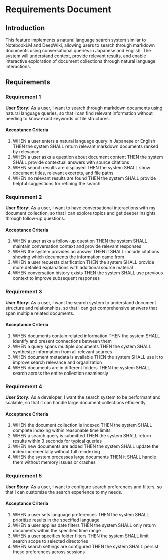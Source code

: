 # Requirements Document

## Introduction

This feature implements a natural language search system similar to NotebookLM and DeepWiki, allowing users to search through markdown documents using conversational queries in Japanese and English. The system will understand context, provide relevant results, and enable interactive exploration of document collections through natural language interactions.

## Requirements

### Requirement 1

**User Story:** As a user, I want to search through markdown documents using natural language queries, so that I can find relevant information without needing to know exact keywords or file structures.

#### Acceptance Criteria

1. WHEN a user enters a natural language query in Japanese or English THEN the system SHALL return relevant markdown documents ranked by relevance
2. WHEN a user asks a question about document content THEN the system SHALL provide contextual answers with source citations
3. WHEN search results are displayed THEN the system SHALL show document titles, relevant excerpts, and file paths
4. WHEN no relevant results are found THEN the system SHALL provide helpful suggestions for refining the search

### Requirement 2

**User Story:** As a user, I want to have conversational interactions with my document collection, so that I can explore topics and get deeper insights through follow-up questions.

#### Acceptance Criteria

1. WHEN a user asks a follow-up question THEN the system SHALL maintain conversation context and provide relevant responses
2. WHEN the system provides an answer THEN it SHALL include citations showing which documents the information came from
3. WHEN a user requests clarification THEN the system SHALL provide more detailed explanations with additional source material
4. WHEN conversation history exists THEN the system SHALL use previous context to improve subsequent responses

### Requirement 3

**User Story:** As a user, I want the search system to understand document structure and relationships, so that I can get comprehensive answers that span multiple related documents.

#### Acceptance Criteria

1. WHEN documents contain related information THEN the system SHALL identify and present connections between them
2. WHEN a query spans multiple documents THEN the system SHALL synthesize information from all relevant sources
3. WHEN document metadata is available THEN the system SHALL use it to improve search relevance and organization
4. WHEN documents are in different folders THEN the system SHALL search across the entire collection seamlessly

### Requirement 4

**User Story:** As a developer, I want the search system to be performant and scalable, so that it can handle large document collections efficiently.

#### Acceptance Criteria

1. WHEN the document collection is indexed THEN the system SHALL complete indexing within reasonable time limits
2. WHEN a search query is submitted THEN the system SHALL return results within 3 seconds for typical queries
3. WHEN new documents are added THEN the system SHALL update the index incrementally without full reindexing
4. WHEN the system processes large documents THEN it SHALL handle them without memory issues or crashes

### Requirement 5

**User Story:** As a user, I want to configure search preferences and filters, so that I can customize the search experience to my needs.

#### Acceptance Criteria

1. WHEN a user sets language preferences THEN the system SHALL prioritize results in the specified language
2. WHEN a user applies date filters THEN the system SHALL only return documents within the specified time range
3. WHEN a user specifies folder filters THEN the system SHALL limit search scope to selected directories
4. WHEN search settings are configured THEN the system SHALL persist these preferences across sessions